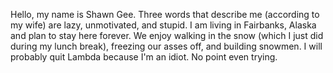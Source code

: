 Hello, my name is Shawn Gee. Three words that describe me (according to my wife) are lazy, unmotivated, and stupid. I am living in Fairbanks, Alaska and plan to stay here forever. We enjoy walking in the snow (which I just did during my lunch break), freezing our asses off, and building snowmen. I will probably quit Lambda because I'm an idiot. No point even trying.
